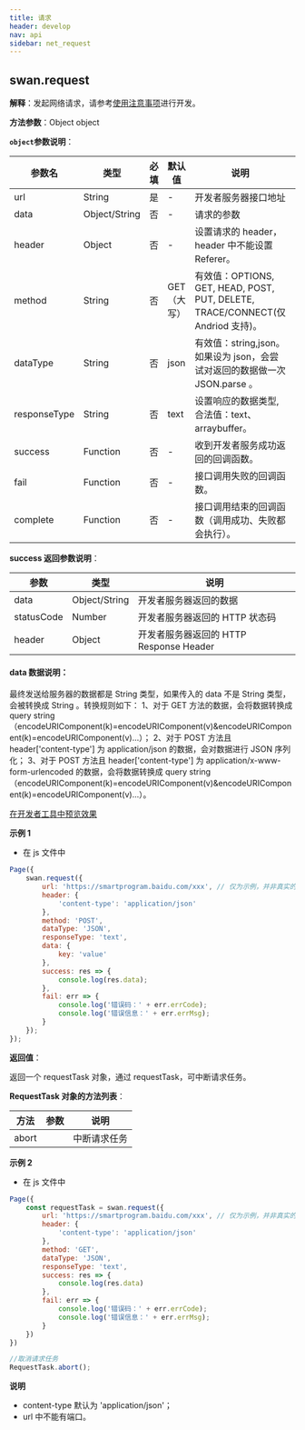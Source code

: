 ```yaml
---
title: 请求
header: develop
nav: api
sidebar: net_request
---
```


## swan.request

**解释**：发起网络请求，请参考[使用注意事项](http://smartprogram.baidu.com/docs/develop/api/net_rule/)进行开发。

**方法参数**：Object object

**`object`参数说明**：

|参数名 |类型  |必填 | 默认值 |说明|最低支持版本|
|---- | ---- | ---- | ----|----|----|
|url |String | 是   |-|    开发者服务器接口地址|-|
|data  |  Object/String  | 否  |-| 请求的参数|-|
|header | Object | 否    |-|   设置请求的 header，header 中不能设置 Referer。|-|
|method | String | 否  | GET （大写）|有效值：OPTIONS, GET, HEAD, POST, PUT, DELETE, TRACE/CONNECT(仅 Andriod 支持)。|-|
|dataType   | String | 否  | json  | 有效值：string,json。 如果设为 json，会尝试对返回的数据做一次 JSON.parse 。|-|
|responseType   | String | 否  | text  | 设置响应的数据类型, 合法值：text、arraybuffer。|1.11.20|
|success |Function    |否 |-|      收到开发者服务成功返回的回调函数。|-|
|fail |   Function|    否  |-|     接口调用失败的回调函数。|-|
|complete  |  Function  |  否   |-|    接口调用结束的回调函数（调用成功、失败都会执行）。|-|


**success 返回参数说明**：


|参数 | 类型 | 说明  |
|---- | ---- | ---- |
|data  |  Object/String  | 开发者服务器返回的数据|
|statusCode | Number | 开发者服务器返回的 HTTP 状态码|
|header | Object | 开发者服务器返回的 HTTP Response Header|

#### **data 数据说明**：

最终发送给服务器的数据都是 String 类型，如果传入的 data 不是 String 类型，会被转换成 String 。转换规则如下：
1、对于 GET 方法的数据，会将数据转换成 query string（encodeURIComponent(k)=encodeURIComponent(v)&encodeURIComponent(k)=encodeURIComponent(v)...）；
2、对于 POST 方法且 header['content-type'] 为 application/json 的数据，会对数据进行 JSON 序列化；
3、对于 POST 方法且 header['content-type'] 为 application/x-www-form-urlencoded 的数据，会将数据转换成 query string （encodeURIComponent(k)=encodeURIComponent(v)&encodeURIComponent(k)=encodeURIComponent(v)...）。


<a href="swanide://fragment/7ed470ee03edc63ecc49173ab72d72e21569321718423" title="在开发者工具中预览效果" target="_self">在开发者工具中预览效果</a>

**示例 1**


* 在 js 文件中

```js
Page({
    swan.request({
        url: 'https://smartprogram.baidu.com/xxx', // 仅为示例，并非真实的接口地址
        header: {
            'content-type': 'application/json'
        },
        method: 'POST',
        dataType: 'JSON',
        responseType: 'text',
        data: {
            key: 'value'
        },
        success: res => {
            console.log(res.data);
        },
        fail: err => {
            console.log('错误码：' + err.errCode);
            console.log('错误信息：' + err.errMsg);
        }
    });
});
```

**返回值**：

返回一个 requestTask 对象，通过 requestTask，可中断请求任务。

**RequestTask 对象的方法列表**：

|方法 | 参数 | 说明  |
|---- | ---- | ---- |
|abort  |      | 中断请求任务 |

**示例 2**

* 在 js 文件中

```js
Page({
    const requestTask = swan.request({
        url: 'https://smartprogram.baidu.com/xxx', // 仅为示例，并非真实的接口地址
        header: {
            'content-type': 'application/json'
        },
        method: 'GET',
        dataType: 'JSON',
        responseType: 'text',
        success: res => {
            console.log(res.data)
        },
        fail: err => {
            console.log('错误码：' + err.errCode);
            console.log('错误信息：' + err.errMsg);
        }
    })
})

//取消请求任务
RequestTask.abort();
```

**说明**
*  content-type 默认为 'application/json'；
*  url 中不能有端口。

<!-- #### 错误码

**Andriod**

|错误码|说明|
|--|--|
|201|解析失败，请检查调起协议是否合法&nbsp;&nbsp;|
|1001|执行失败|

**iOS**

|错误码|说明|
|--|--|
|202|解析失败，请检查调起协议是否合法|
|errorCode为4|URL无效| -->